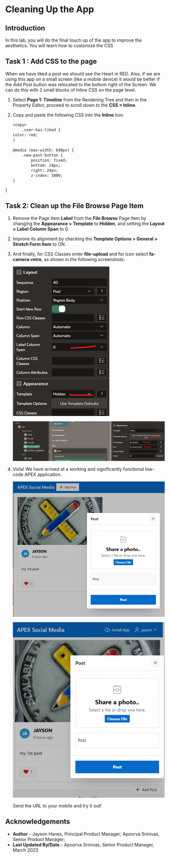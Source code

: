# Cleaning Up the App

## Introduction

In this lab, you will do the final touch up of the app to improve the aesthetics. You will learn how to customize the CSS

## Task 1 : Add CSS to the page

When we have liked a post we should see the Heart in RED. Also, if we
are using this app on a small screen (like a mobile device) it would be
better if the Add Post button was relocated to the bottom right of the
Screen. We can do this with 2 small blocks of Inline CSS on the page
level.

1.  Select **Page 1: Timeline** from the Rendering Tree and then in the Property Editor, proceed
    to scroll down to the **CSS > Inline**. 

2.  Copy and paste the following CSS into the **Inline** box:

    ```
    <copy>
        .user-has-liked {
    color: red;
    }

    @media (max-width: 640px) {
        .new-post-button {
            position: fixed;
            bottom: 24px;
            right: 24px;
            z-index: 1000;
    }
}


## **Task 2**: Clean up the File Browse Page Item

1.  Remove the Page Item **Label** from the **File Browse** Page Item by
    changing the **Appearance > Template** to **Hidden**, and setting
    the **Layout > Label Column Span** to 0.

2.  Improve its alignment by checking the **Template Options > General > Stretch Form Item** to ON.

3.  And finally, for CSS Classes enter **file-upload** and for icon select **fa-camera-retro**, as shown in the following screenshots:

    ![Property Editor](images/layout.png)

    ![Property Editor](images/appearance.png)

4. Voila! We have arrived at a working and significantly functional low-code APEX
application.

    ![Running app](images/run-app.png)

    ![Running app](images/run-app-mobile.png)

    Send the URL to your mobile and try it out!

## **Acknowledgements**

 - **Author** - Jayson Hanes, Principal Product Manager; Apoorva Srinivas, Senior Product Manager; 
 - **Last Updated By/Date** - Apoorva Srinivas, Senior Product Manager, March 2023
